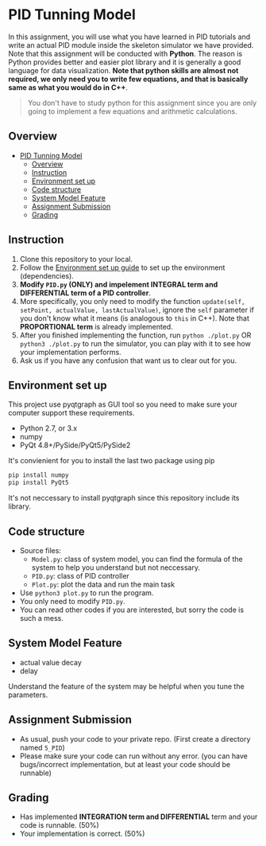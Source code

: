 # PID Tunning Model

In this assignment, you will use what you have learned in PID tutorials and write an actual PID module inside the skeleton simulator we have provided. Note that this assignment will be conducted with __Python__. The reason is Python provides better and easier plot library and it is generally a good language for data visualization. __Note that python skills are almost not required, we only need you to write few equations, and that is basically same as what you would do in C++__.

> You don't have to study python for this assignment since you are only going to implement a few equations and arithmetic calculations.

## Overview

- [PID Tunning Model](#pid-tunning-model)
  - [Overview](#overview)
  - [Instruction](#instruction)
  - [Environment set up](#environment-set-up)
  - [Code structure](#code-structure)
  - [System Model Feature](#system-model-feature)
  - [Assignment Submission](#assignment-submission)
  - [Grading](#grading)

## Instruction

1. Clone this repository to your local.
2. Follow the [Environment set up guide](#environment-set-up) to set up the environment (dependencies).
3. __Modify `PID.py` (ONLY) and impelement INTEGRAL term and DIFFERENTIAL term of a PID controller__.
4. More specifically, you only need to modify the function `update(self, setPoint, actualValue, lastActualValue)`, ignore the `self` parameter if you don't know what it means (is analogous to `this` in C++). Note that __PROPORTIONAL term__ is already implemented.
5. After you finished implementing the function, run `python ./plot.py` OR `python3 ./plot.py` to run the simulator, you can play with it to see how your implementation performs.
6. Ask us if you have any confusion that want us to clear out for you.

## Environment set up

This project use pyqtgraph as GUI tool so you need to make sure your computer support these requirements.

- Python 2.7, or 3.x
- numpy
- PyQt 4.8+/PySide/PyQt5/PySide2

It's convienient for you to install the last two package using pip

```bash
pip install numpy
pip install PyQt5
```

It's not neccessary to install pyqtgraph since this repository include its library.

## Code structure

- Source files:
  - `Model.py`: class of system model, you can find the formula of the system to help you understand but not neccessary.
  - `PID.py`: class of PID controller
  - `Plot.py`: plot the data and run the main task
- Use `python3 plot.py` to run the program.
- You only need to modify `PID.py`.
- You can read other codes if you are interested, but sorry the code is such a mess.

## System Model Feature

- actual value decay
- delay

Understand the feature of the system may be helpful when you tune the parameters.

## Assignment Submission

- As usual, push your code to your private repo. (First create a directory named `5_PID`)
- Please make sure your code can run without any error. (you can have bugs/incorrect implementation, but at least your code should be runnable)

## Grading

- Has implemented __INTEGRATION term and DIFFERENTIAL__ term and your code is runnable. (50%)
- Your implementation is correct. (50%)
